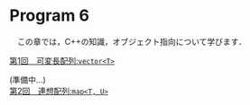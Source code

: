 # Program 6
　この章では，C++の知識，オブジェクト指向について学びます．

[第1回　可変長配列:`vector<T>`](7-1.md)  

(準備中...)  
[第2回　連想配列:`map<T, U>`](7-2.md) 